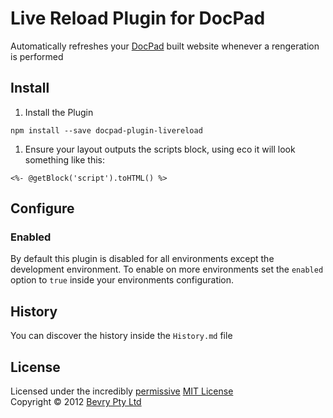 # Live Reload Plugin for DocPad
Automatically refreshes your [DocPad](https://docpad.org) built website whenever a rengeration is performed



## Install

1. Install the Plugin

  ```
  npm install --save docpad-plugin-livereload
  ```

1. Ensure your layout outputs the scripts block, using eco it will look something like this:

  ```
  <%- @getBlock('script').toHTML() %>
  ```


## Configure

### Enabled
By default this plugin is disabled for all environments except the development environment. To enable on more environments set the `enabled` option to `true` inside your environments configuration.


## History
You can discover the history inside the `History.md` file


## License
Licensed under the incredibly [permissive](http://en.wikipedia.org/wiki/Permissive_free_software_licence) [MIT License](http://creativecommons.org/licenses/MIT/)
<br/>Copyright &copy; 2012 [Bevry Pty Ltd](http://bevry.me)